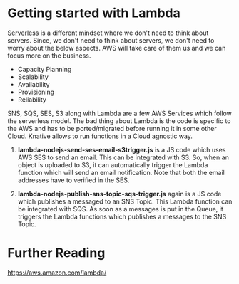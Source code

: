 # Getting started with Lambda

[Serverless](https://aws.amazon.com/elasticache/) is a different mindset where we don't need to think about servers. Since, we don't need to think about servers, we don't need to worry about the below aspects. AWS will take care of them us and we can focus more on the business.

- Capacity Planning
- Scalability
- Availability
- Provisioning
- Reliability

SNS, SQS, SES, S3 along with Lambda are a few AWS Services which follow the serverless model. The bad thing about Lambda is the code is specific to the AWS and has to be ported/migrated before running it in some other Cloud. Knative allows to run functions in a Cloud agnostic way.

1. **lambda-nodejs-send-ses-email-s3trigger.js** is a JS code which uses AWS SES to send an email. This can be integrated with S3. So, when an object is uploaded to S3, it can automatically trigger the Lambda function which will send an email notification. Note that both the email addresses have to verified in the SES.

2. **lambda-nodejs-publish-sns-topic-sqs-trigger.js** again is a JS code which publishes a messaged to an SNS Topic. This Lambda function can be integrated with SQS. As soon as a messages is put in the Queue, it triggers the Lambda functions which publishes a messages to the SNS Topic.

# Further Reading

https://aws.amazon.com/lambda/